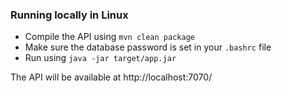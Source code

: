 

### Running locally in Linux

- Compile the API using `mvn clean package`
- Make sure the database password is set in your `.bashrc` file
- Run using `java -jar target/app.jar`

The API will be available at http://localhost:7070/